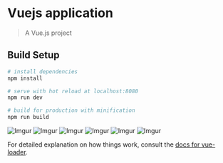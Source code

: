 # Vuejs application

> A Vue.js project

## Build Setup

``` bash
# install dependencies
npm install

# serve with hot reload at localhost:8080
npm run dev

# build for production with minification
npm run build
```

![Imgur](https://imgur.com/NrzJm7r.jpg)
![Imgur](https://imgur.com/4h1A52m.jpg)
![Imgur](https://imgur.com/2FmNIRF.jpg)
![Imgur](https://imgur.com/cZIauov.jpg)
![Imgur](https://imgur.com/oSkkYAs.jpg)
![Imgur](https://imgur.com/AOcEPCs.jpg)

For detailed explanation on how things work, consult the [docs for vue-loader](http://vuejs.github.io/vue-loader).
